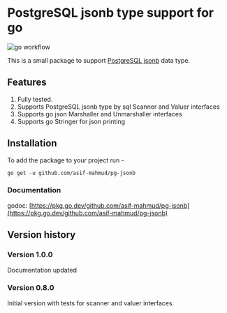 # PostgreSQL jsonb type support for go
![go workflow](https://github.com/asif-mahmud/pg-jsonb/actions/workflows/go.yml/badge.svg)

This is a small package to support [PostgreSQL jsonb](https://www.postgresql.org/docs/current/datatype-json.html) data type.

## Features
1. Fully tested.
2. Supports PostgreSQL jsonb type by sql Scanner and Valuer interfaces
3. Supports go json Marshaller and Unmarshaller interfaces
4. Supports go Stringer for json printing

## Installation
To add the package to your project run -

```
go get -u github.com/asif-mahmud/pg-jsonb
```

### Documentation

godoc: [https://pkg.go.dev/github.com/asif-mahmud/pg-jsonb](https://pkg.go.dev/github.com/asif-mahmud/pg-jsonb)

## Version history

### Version 1.0.0

Documentation updated

### Version 0.8.0

Initial version with tests for scanner and valuer interfaces.

